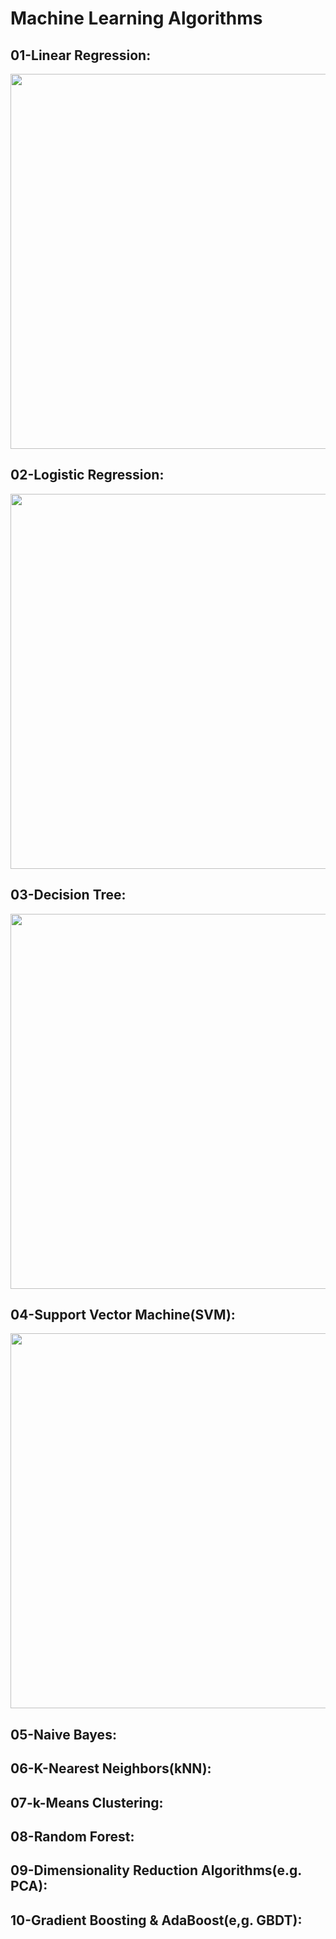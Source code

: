 # __Machine Learning Algorithms__

## __01-Linear Regression:__
<img src='https://github.com/mohd-faizy/____Machine_Learning_Algorithms____/blob/master/Algorithms_png/01_LinearRegression.png' height=600 width=800>


## __02-Logistic Regression:__

<img src='https://github.com/mohd-faizy/____Machine_Learning_Algorithms____/blob/master/Algorithms_png/02_LogisticRegression.png' height=600 width=800>

## __03-Decision Tree:__

<img src='https://github.com/mohd-faizy/____Machine_Learning_Algorithms____/blob/master/Algorithms_png/03_Decision_Tree.png' height=600 width=800>

## __04-Support Vector Machine(SVM):__

<img src='https://github.com/mohd-faizy/____Machine_Learning_Algorithms____/blob/master/Algorithms_png/04_SVM.png?raw=true' height=600 width=800>



## __05-Naive Bayes:__

## __06-K-Nearest Neighbors(kNN):__

## __07-k-Means Clustering:__
## __08-Random Forest:__
## __09-Dimensionality Reduction Algorithms(e.g. PCA):__

## __10-Gradient Boosting & AdaBoost(e,g. GBDT):__


